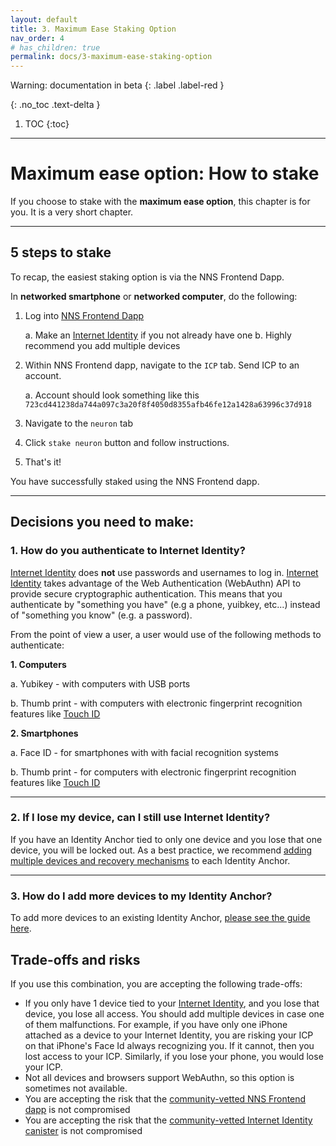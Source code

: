 ```yaml
---
layout: default
title: 3. Maximum Ease Staking Option
nav_order: 4
# has_children: true
permalink: docs/3-maximum-ease-staking-option
---
```

Warning: documentation in beta
{: .label .label-red }

{: .no_toc .text-delta }

1. TOC
{:toc}

* * *
# Maximum ease option: How to stake

If you choose to stake with the **maximum ease option**, this chapter is for you. It is a very short chapter.

* * *
## 5 steps to stake 

To recap, the easiest staking option is via the NNS Frontend Dapp.

In **networked smartphone** or **networked computer**, do the following:

1. Log into [NNS Frontend Dapp](https://nns.ic0.app/)
    
    a. Make an [Internet Identity](https://identity.ic0.app/) if you not already have one
    b. Highly recommend you add multiple devices

2. Within NNS Frontend dapp, navigate to the `ICP` tab. Send ICP to an account.
    
    a. Account should look something like this `723cd441238da744a097c3a20f8f4050d8355afb46fe12a1428a63996c37d918`

3. Navigate to the `neuron` tab

4. Click `stake neuron` button and follow instructions.

5. That's it!

You have successfully staked using the NNS Frontend dapp.

* * *
## Decisions you need to make:

### 1. How do you authenticate to Internet Identity?

[Internet Identity](https://identity.ic0.app/) does **not** use passwords and usernames to log in. [Internet Identity](https://identity.ic0.app/) takes advantage of the Web Authentication (WebAuthn) API to provide secure cryptographic authentication. This means that you authenticate by "something you have" (e.g a phone, yuibkey, etc...) instead of "something you know" (e.g. a password).

From the point of view a user, a user would use of the following methods to authenticate:

**1. Computers**

a. Yubikey 
    - with computers with USB ports

b. Thumb print 
    - with computers with electronic fingerprint recognition features like [Touch ID](https://en.wikipedia.org/wiki/Touch_ID)

**2. Smartphones**

a. Face ID 
    - for smartphones with with facial recognition systems

b. Thumb print 
    - for  computers with electronic fingerprint recognition features like [Touch ID](https://en.wikipedia.org/wiki/Touch_ID)

* * *
### 2. If I lose my device, can I still use Internet Identity?

If you have an Identity Anchor tied to only one device and you lose that one device, you will be locked out. As a best practice, we recommend [adding multiple devices and recovery mechanisms](https://sdk.dfinity.org/docs/ic-identity-guide/auth-how-to.html) to each Identity Anchor.

* * *
### 3. How do I add more devices to my Identity Anchor?

To add more devices to an existing Identity Anchor, [please see the guide here](https://sdk.dfinity.org/docs/ic-identity-guide/auth-how-to.html#_add_a_device).

## Trade-offs and risks

If you use this combination, you are accepting the following trade-offs:

* If you only have 1 device tied to your [Internet Identity](https://identity.ic0.app/), and you lose that device, you lose all access. You should add multiple devices in case one of them malfunctions. For example, if you have only one iPhone attached as a device to your Internet Identity, you are risking your ICP on that iPhone's Face Id always recognizing you. If it cannot, then you lost access to your ICP. Similarly, if you lose your phone, you would lose your ICP.
* Not all devices and browsers support WebAuthn, so this option is sometimes not available.
* You are accepting the risk that the [community-vetted NNS Frontend dapp](https://github.com/dfinity/nns-dapp) is not compromised
* You are accepting the risk that the [community-vetted Internet Identity canister](https://medium.com/dfinity/verifying-the-internet-identity-code-a-walkthrough-c1dd7a53f883) is not compromised
